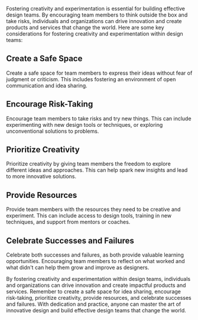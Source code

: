 
Fostering creativity and experimentation is essential for building effective design teams. By encouraging team members to think outside the box and take risks, individuals and organizations can drive innovation and create products and services that change the world. Here are some key considerations for fostering creativity and experimentation within design teams:

Create a Safe Space
-------------------

Create a safe space for team members to express their ideas without fear of judgment or criticism. This includes fostering an environment of open communication and idea sharing.

Encourage Risk-Taking
---------------------

Encourage team members to take risks and try new things. This can include experimenting with new design tools or techniques, or exploring unconventional solutions to problems.

Prioritize Creativity
---------------------

Prioritize creativity by giving team members the freedom to explore different ideas and approaches. This can help spark new insights and lead to more innovative solutions.

Provide Resources
-----------------

Provide team members with the resources they need to be creative and experiment. This can include access to design tools, training in new techniques, and support from mentors or coaches.

Celebrate Successes and Failures
--------------------------------

Celebrate both successes and failures, as both provide valuable learning opportunities. Encouraging team members to reflect on what worked and what didn't can help them grow and improve as designers.

By fostering creativity and experimentation within design teams, individuals and organizations can drive innovation and create impactful products and services. Remember to create a safe space for idea sharing, encourage risk-taking, prioritize creativity, provide resources, and celebrate successes and failures. With dedication and practice, anyone can master the art of innovative design and build effective design teams that change the world.
